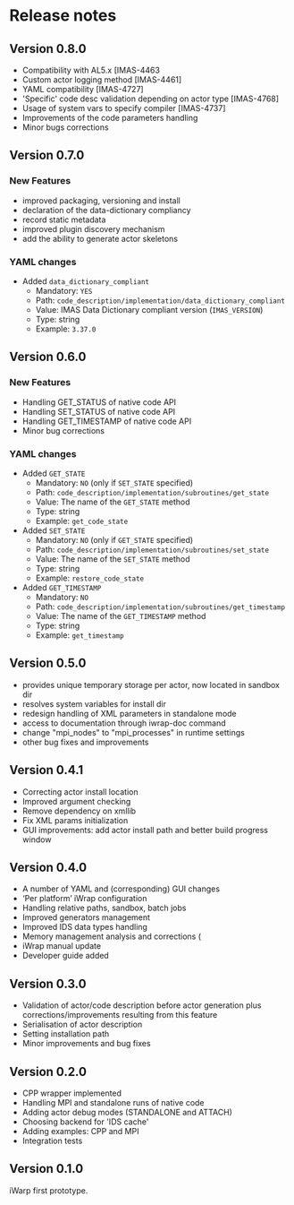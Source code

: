 # Release notes


## Version 0.8.0
* Compatibility with AL5.x [IMAS-4463
* Custom actor logging method [IMAS-4461]
* YAML compatibility [IMAS-4727]
* 'Specific' code desc validation depending on actor type [IMAS-4768]
* Usage of system vars to specify compiler [IMAS-4737]
* Improvements of the code parameters handling
* Minor bugs corrections

## Version 0.7.0

### New Features
* improved packaging, versioning and install
* declaration of the data-dictionary compliancy
* record static metadata
* improved plugin discovery mechanism
* add the ability to generate actor skeletons

### YAML changes
* Added `data_dictionary_compliant`
  * Mandatory: `YES` 
  * Path: `code_description/implementation/data_dictionary_compliant`
  * Value: IMAS Data Dictionary compliant version (`IMAS_VERSION`)
  * Type: string
  * Example: `3.37.0`
  
## Version 0.6.0

### New Features
* Handling GET_STATUS of native code API
* Handling SET_STATUS of native code API
* Handling GET_TIMESTAMP of native code API
* Minor bug corrections

### YAML changes
* Added `GET_STATE`
  * Mandatory: `NO` (only if `SET_STATE` specified)
  * Path: `code_description/implementation/subroutines/get_state`
  * Value: The name of the `GET_STATE` method 
  * Type: string
  * Example: `get_code_state`
* Added `SET_STATE`
  * Mandatory: `NO` (only if `GET_STATE` specified)
  * Path: `code_description/implementation/subroutines/set_state`
  * Value: The name of the `SET_STATE` method 
  * Type: string
  * Example: `restore_code_state`
* Added `GET_TIMESTAMP`
  * Mandatory: `NO` 
  * Path: `code_description/implementation/subroutines/get_timestamp`
  * Value: The name of the `GET_TIMESTAMP` method 
  * Type: string
  * Example: `get_timestamp`

## Version 0.5.0
* provides unique temporary storage per actor, now located in sandbox dir
* resolves system variables for install dir
* redesign handling of XML parameters in standalone mode
* access to documentation through iwrap-doc command
* change "mpi_nodes" to "mpi_processes" in runtime settings
* other bug fixes and improvements

## Version 0.4.1
* Correcting actor install location
* Improved argument checking
* Remove dependency on xmllib
* Fix XML params initialization
* GUI improvements: add actor install path and better build progress window

## Version 0.4.0
* A number of YAML and (corresponding) GUI changes
* ‘Per platform’ iWrap configuration
* Handling relative paths, sandbox, batch jobs
* Improved generators management
* Improved IDS data types handling
* Memory management analysis and corrections (
* iWrap manual update
* Developer guide added

## Version 0.3.0
* Validation of actor/code description before actor generation plus corrections/improvements resulting from this feature
* Serialisation of actor description
* Setting installation path
* Minor improvements and bug fixes

## Version 0.2.0
* CPP wrapper implemented
* Handling MPI and standalone runs of native code
* Adding actor debug modes (STANDALONE and ATTACH)
* Choosing backend for 'IDS cache'
* Adding examples: CPP and MPI
* Integration tests

## Version 0.1.0
iWarp first prototype.
